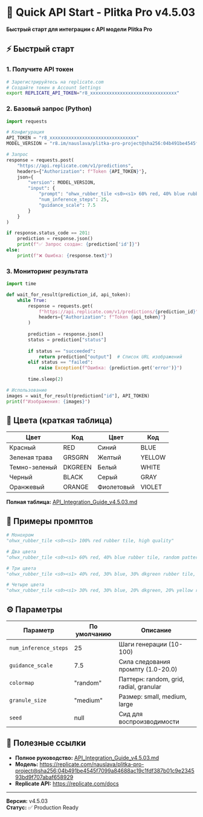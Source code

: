 # 🚀 Quick API Start - Plitka Pro v4.5.03

**Быстрый старт для интеграции с API модели Plitka Pro**

## ⚡ Быстрый старт

### 1. Получите API токен
```bash
# Зарегистрируйтесь на replicate.com
# Создайте токен в Account Settings
export REPLICATE_API_TOKEN="r8_xxxxxxxxxxxxxxxxxxxxxxxxxxxxxxxx"
```

### 2. Базовый запрос (Python)
```python
import requests

# Конфигурация
API_TOKEN = "r8_xxxxxxxxxxxxxxxxxxxxxxxxxxxxxxxx"
MODEL_VERSION = "r8.im/nauslava/plitka-pro-project@sha256:04b491be4545f7099a84688ac19c1fdf387b01c9e234593bd9f707abaf658929"

# Запрос
response = requests.post(
    "https://api.replicate.com/v1/predictions",
    headers={"Authorization": f"Token {API_TOKEN}"},
    json={
        "version": MODEL_VERSION,
        "input": {
            "prompt": "ohwx_rubber_tile <s0><s1> 60% red, 40% blue rubber tile, random pattern, high quality",
            "num_inference_steps": 25,
            "guidance_scale": 7.5
        }
    }
)

if response.status_code == 201:
    prediction = response.json()
    print(f"✅ Запрос создан: {prediction['id']}")
else:
    print(f"❌ Ошибка: {response.text}")
```

### 3. Мониторинг результата
```python
import time

def wait_for_result(prediction_id, api_token):
    while True:
        response = requests.get(
            f"https://api.replicate.com/v1/predictions/{prediction_id}",
            headers={"Authorization": f"Token {api_token}"}
        )
        
        prediction = response.json()
        status = prediction["status"]
        
        if status == "succeeded":
            return prediction["output"]  # Список URL изображений
        elif status == "failed":
            raise Exception(f"Ошибка: {prediction.get('error')}")
        
        time.sleep(2)

# Использование
images = wait_for_result(prediction["id"], API_TOKEN)
print(f"Изображения: {images}")
```

## 🎨 Цвета (краткая таблица)

| Цвет | Код | Цвет | Код |
|------|-----|------|-----|
| Красный | RED | Синий | BLUE |
| Зеленая трава | GRSGRN | Желтый | YELLOW |
| Темно-зеленый | DKGREEN | Белый | WHITE |
| Черный | BLACK | Серый | GRAY |
| Оранжевый | ORANGE | Фиолетовый | VIOLET |

**Полная таблица:** [API_Integration_Guide_v4.5.03.md](API_Integration_Guide_v4.5.03.md)

## 📝 Примеры промптов

```python
# Монохром
"ohwx_rubber_tile <s0><s1> 100% red rubber tile, high quality"

# Два цвета
"ohwx_rubber_tile <s0><s1> 60% red, 40% blue rubber tile, random pattern"

# Три цвета
"ohwx_rubber_tile <s0><s1> 40% red, 30% blue, 30% dkgreen rubber tile, grid pattern"

# Четыре цвета
"ohwx_rubber_tile <s0><s1> 30% red, 30% blue, 20% dkgreen, 20% yellow rubber tile, granular pattern"
```

## ⚙️ Параметры

| Параметр | По умолчанию | Описание |
|----------|--------------|----------|
| `num_inference_steps` | 25 | Шаги генерации (10-100) |
| `guidance_scale` | 7.5 | Сила следования промпту (1.0-20.0) |
| `colormap` | "random" | Паттерн: random, grid, radial, granular |
| `granule_size` | "medium" | Размер: small, medium, large |
| `seed` | null | Сид для воспроизводимости |

## 🔗 Полезные ссылки

- **Полное руководство:** [API_Integration_Guide_v4.5.03.md](API_Integration_Guide_v4.5.03.md)
- **Модель:** https://replicate.com/nauslava/plitka-pro-project@sha256:04b491be4545f7099a84688ac19c1fdf387b01c9e234593bd9f707abaf658929
- **Replicate API:** https://replicate.com/docs

---

**Версия:** v4.5.03  
**Статус:** ✅ Production Ready
